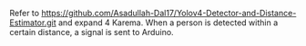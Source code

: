 Refer to https://github.com/Asadullah-Dal17/Yolov4-Detector-and-Distance-Estimator.git and expand 4 Karema. When a person is detected within a certain distance, a signal is sent to Arduino.

